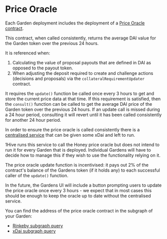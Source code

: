 # Price Oracle

Each Garden deployment includes the deployment of a [Price Oracle contract](https://github.com/1Hive/uniswap-v2-periphery/blob/master/contracts/examples/IncentivisedSlidingWindowOracle.sol).

This contract, when called consistently, returns the average DAI value for the Garden token over the previous 24 hours.

It is referenced when:

1. Calculating the value of proposal payouts that are defined in DAI as opposed to the payout token.
2. When adjusting the deposit required to create and challenge actions \(decisions and proposals\) via the `collateralRequirementUpdater` contract.

It requires the `update()` function be called once every 3 hours to get and store the current price data at that time. If this requirement is satisfied, then the `consult()` function can be called to get the average DAI price of the Garden token over the previous 24 hours. If an update call is missed during a 24 hour period, consulting it will revert until it has been called consistently for another 24 hour period.

In order to ensure the price oracle is called consistently there is a [centralised service](https://github.com/1Hive/price-oracle-service) that can be given some xDai and left to run.

1Hive runs this service to call the Honey price oracle but does not intend to run it for every Garden that is deployed. Individual Gardens will have to decide how to manage this if they wish to use the functionality relying on it. 

The price oracle update function is incentivised: it pays out 2% of the contract's balance of the Gardens token \(if it holds any\) to each successful caller of the `update()` function. 

In the future, the Gardens UI will include a button prompting users to update the price oracle once every 3 hours - we expect that in most cases this should be enough to keep the oracle up to date without the centralised service.

You can find the address of the price oracle contract in the subgraph of your Garden:

* [Rinkeby subgraph query](https://thegraph.com/legacy-explorer/subgraph/1hive/gardens-rinkeby?query=Price%20Oracle%20Address)
* [xDai subgraph query](https://thegraph.com/legacy-explorer/subgraph/1hive/gardens-xdai?query=Price%20Oracle%20Address)

